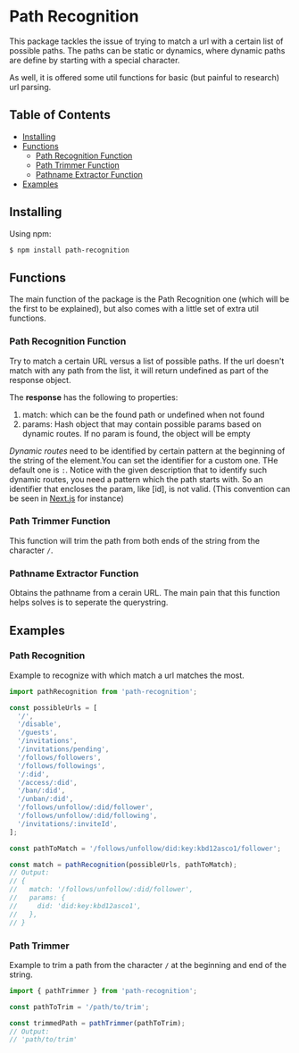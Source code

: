 # Path Recognition

This package tackles the issue of trying to match a url with a certain list of possible paths. The paths can be static or dynamics, where dynamic paths are define by starting with a special character.

As well, it is offered some util functions for basic (but painful to research) url parsing.

## Table of Contents

- [Installing](#installing)
- [Functions](#functions)
  - [Path Recognition Function](#path-recognition-function)
  - [Path Trimmer Function](#path-trimmer-function)
  - [Pathname Extractor Function](#pathname-extractor-function)
- [Examples](#examples)

## Installing

Using npm:

```bash
$ npm install path-recognition
```

## Functions

The main function of the package is the Path Recognition one (which will be the first to be explained), but also comes with a little set of extra util functions.

### Path Recognition Function

Try to match a certain URL versus a list of possible paths. If the url doesn't match with any path from the list, it will return undefined as part of the response object.

The **response** has the following to properties:

1. match: which can be the found path or undefined when not found
2. params: Hash object that may contain possible params based on dynamic routes. If no param is found, the object will be empty

*Dynamic routes* need to be identified by certain pattern at the beginning of the string of the element.You can set the identifier for a custom one. THe default one is `:`. Notice with the given description that to identify such dynamic routes, you need a pattern which the path starts with. So an identifier that encloses the param, like [id], is not valid. (This convention can be seen in [Next.js](https://nextjs.org/docs/routing/dynamic-routes) for instance)

### Path Trimmer Function
 
This function will trim the path from both ends of the string from the character `/`.

### Pathname Extractor Function
 
Obtains the pathname from a cerain URL. The main pain that this function helps solves is to seperate the querystring.

## Examples

### Path Recognition

Example to recognize with which match a url matches the most.

```ts
import pathRecognition from 'path-recognition';

const possibleUrls = [
  '/',
  '/disable',
  '/guests',
  '/invitations',
  '/invitations/pending',
  '/follows/followers',
  '/follows/followings',
  '/:did',
  '/access/:did',
  '/ban/:did',
  '/unban/:did',
  '/follows/unfollow/:did/follower',
  '/follows/unfollow/:did/following',
  '/invitations/:inviteId',
];

const pathToMatch = '/follows/unfollow/did:key:kbd12asco1/follower';

const match = pathRecognition(possibleUrls, pathToMatch);
// Output:
// {
//   match: '/follows/unfollow/:did/follower',
//   params: {
//     did: 'did:key:kbd12asco1',
//   },
// }
```

### Path Trimmer

Example to trim a path from the character `/` at the beginning and end of the string.

```ts
import { pathTrimmer } from 'path-recognition';

const pathToTrim = '/path/to/trim';

const trimmedPath = pathTrimmer(pathToTrim);
// Output:
// 'path/to/trim'
```
